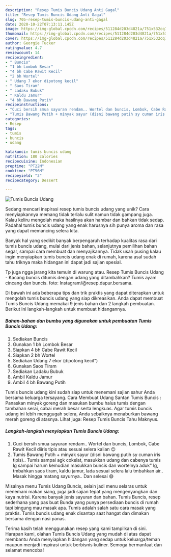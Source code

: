 ```yaml
---
description: "Resep Tumis Buncis Udang Anti Gagal"
title: "Resep Tumis Buncis Udang Anti Gagal"
slug: 705-resep-tumis-buncis-udang-anti-gagal
date: 2020-10-22T07:13:11.145Z
image: https://img-global.cpcdn.com/recipes/511284d203d4821a/751x532cq70/tumis-buncis-udang-foto-resep-utama.jpg
thumbnail: https://img-global.cpcdn.com/recipes/511284d203d4821a/751x532cq70/tumis-buncis-udang-foto-resep-utama.jpg
cover: https://img-global.cpcdn.com/recipes/511284d203d4821a/751x532cq70/tumis-buncis-udang-foto-resep-utama.jpg
author: Georgie Tucker
ratingvalue: 4.7
reviewcount: 14
recipeingredient:
- " Buncis"
- "1 bh Lombok Besar"
- "4 bh Cabe Rawit Kecil"
- "2 bh Wortel"
- " Udang 7 ekor dipotong kecil"
- " Saos Tiram"
- " Ladaku Bubuk"
- " Kaldu Jamur"
- "4 bh Bawang Putih"
recipeinstructions:
- "Cuci bersih smua sayuran rendam.. Wortel dan buncis, Lombok, Cabe Rawit Kecil diiris tipis atau sesuai selera kalian 😉"
- "Tumis Bawang Putih + minyak sayur (disni bawang putih sy cuman iris tipis).. Tumis sampai agk cokelat, masukkan udang dan cabenya tumis lg sampai harum kemudian masukkan buncis dan wortelnya aduk&#34; lg, tmbahkan saos tiram, kaldu jamur, lada sesuai selera lalu tmbahkan air.. Masak hingga matang sayurnya.. Dan selesai 😄"
categories:
- Resep
tags:
- tumis
- buncis
- udang

katakunci: tumis buncis udang 
nutrition: 180 calories
recipecuisine: Indonesian
preptime: "PT22M"
cooktime: "PT56M"
recipeyield: "3"
recipecategory: Dessert

---
```



![Tumis Buncis Udang](https://img-global.cpcdn.com/recipes/511284d203d4821a/751x532cq70/tumis-buncis-udang-foto-resep-utama.jpg)

Sedang mencari inspirasi resep tumis buncis udang yang unik? Cara menyiapkannya memang tidak terlalu sulit namun tidak gampang juga. Kalau keliru mengolah maka hasilnya akan hambar dan bahkan tidak sedap. Padahal tumis buncis udang yang enak harusnya sih punya aroma dan rasa yang dapat memancing selera kita.

Banyak hal yang sedikit banyak berpengaruh terhadap kualitas rasa dari tumis buncis udang, mulai dari jenis bahan, selanjutnya pemilihan bahan segar, sampai cara membuat dan menyajikannya. Tidak usah pusing kalau ingin menyiapkan tumis buncis udang enak di rumah, karena asal sudah tahu triknya maka hidangan ini dapat jadi sajian spesial.

Tp juga ngga jarang kita temuin di warung atau. Resep Tumis Buncis Udang - Kacang buncis ditumis dengan udang yang ditambahkan? Tumis ayam cincang dan buncis. foto: Instagram/@resep.dapur.bersama.


Di bawah ini ada beberapa tips dan trik praktis yang dapat diterapkan untuk mengolah tumis buncis udang yang siap dikreasikan. Anda dapat membuat Tumis Buncis Udang memakai 9 jenis bahan dan 2 langkah pembuatan. Berikut ini langkah-langkah untuk membuat hidangannya.

<!--inarticleads1-->

##### Bahan-bahan dan bumbu yang digunakan untuk pembuatan Tumis Buncis Udang:

1. Sediakan  Buncis
1. Gunakan 1 bh Lombok Besar
1. Siapkan 4 bh Cabe Rawit Kecil
1. Siapkan 2 bh Wortel
1. Sediakan  Udang 7 ekor (dipotong kecil&#34;)
1. Gunakan  Saos Tiram
1. Sediakan  Ladaku Bubuk
1. Ambil  Kaldu Jamur
1. Ambil 4 bh Bawang Putih


Tumis buncis udang kini sudah siap untuk menemani sajian sahur Anda bersama keluarga tersayang. Cara Membuat Udang Santan Tumis Buncis : Panaskan minyak goreng dan masukan bumbu halus tumis dengan tambahan serai, cabai merah besar serta lengkuas. Agar tumis buncis udang ini lebih menggugah selera, Anda sebaiknya menaburkan bawang merah goreng di atasnya. Lihat juga: Resep Tumis Buncis Tahu Maknyus. 

<!--inarticleads2-->

##### Langkah-langkah menyiapkan Tumis Buncis Udang:

1. Cuci bersih smua sayuran rendam.. Wortel dan buncis, Lombok, Cabe Rawit Kecil diiris tipis atau sesuai selera kalian 😉
1. Tumis Bawang Putih + minyak sayur (disni bawang putih sy cuman iris tipis).. Tumis sampai agk cokelat, masukkan udang dan cabenya tumis lg sampai harum kemudian masukkan buncis dan wortelnya aduk&#34; lg, tmbahkan saos tiram, kaldu jamur, lada sesuai selera lalu tmbahkan air.. Masak hingga matang sayurnya.. Dan selesai 😄


Misalnya menu Tumis Udang Buncis, selain jadi menu selaras untuk menemani makan siang, juga jadi sajian tepat yang mengenyangkan dan kaya nutrisi. Karena banyak jenis sayuran dan bahan. Tumis Buncis, resep sederhana yang pas buat Bunda yang punya persediaan buncis di rumah tapi bingung mau masak apa. Tumis adalah salah satu cara masak yang praktis. Tumis buncis udang enak disantap saat hangat dan dimakan bersama dengan nasi panas. 

Terima kasih telah menggunakan resep yang kami tampilkan di sini. Harapan kami, olahan Tumis Buncis Udang yang mudah di atas dapat membantu Anda menyiapkan hidangan yang sedap untuk keluarga/teman maupun menjadi inspirasi untuk berbisnis kuliner. Semoga bermanfaat dan selamat mencoba!
